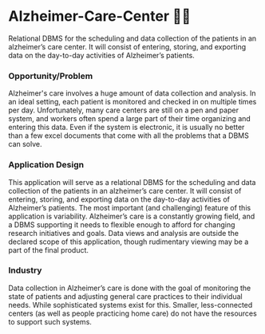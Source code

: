 # Alzheimer-Care-Center :house_with_garden::school_satchel:

Relational DBMS for the scheduling and data collection of the patients in an alzheimer’s care center. It will consist of entering, storing, and exporting data on the day-to-day activities of Alzheimer’s patients. 

### Opportunity/Problem </br>
Alzheimer's care involves a huge amount of data collection and analysis. In an ideal setting, each patient is monitored and checked in on multiple times per day. Unfortunately, many care centers are still on a pen and paper system, and workers often spend a large part of their time organizing and entering this data. Even if the system is electronic, it is usually no better than a few excel documents that come with all the problems that a DBMS can solve.

### Application Design </br>
This application will serve as a relational DBMS for the scheduling and data collection of the patients in an alzheimer’s care center. It will consist of entering, storing, and exporting data on the day-to-day activities of Alzheimer’s patients. The most important (and challenging) feature of this application is variability. Alzheimer’s care is a constantly growing field, and a DBMS supporting it needs to flexible enough to afford for changing research initiatives and goals. Data views and analysis are outside the declared scope of this application, though rudimentary viewing may be a part of the final product.

### Industry </br>
Data collection in Alzheimer’s care is done with the goal of monitoring the state of patients and adjusting general care practices to their individual needs. While sophisticated systems exist for this. Smaller, less-connected centers (as well as people practicing home care) do not have the resources to support such systems.
